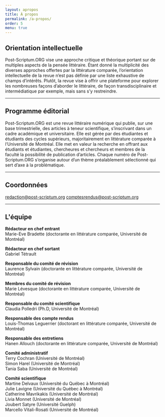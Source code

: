 ```yaml
---
layout: apropos
title: À propos
permalink: /a-propos/
order: 5
menu: true
---
```


## Orientation intellectuelle
Post-Scriptum.ORG vise une approche critique et théorique portant sur de multiples aspects de la pensée littéraire. Étant donné la multiplicité des diverses approches offertes par la littérature comparée, l’orientation intellectuelle de la revue n’est pas définie par une liste exhaustive de champs d’intérêts. Plutôt, la revue vise à offrir une plateforme pour explorer les nombreuses façons d’aborder le littéraire, de façon transdisciplinaire et intermédiatique par exemple, mais sans s’y restreindre.

---

## Programme éditorial
Post-Scriptum.ORG est une revue littéraire numérique qui publie, sur une base trimestrielle, des articles à teneur scientifique, s’inscrivant dans un cadre académique et universitaire. Elle est gérée par des étudiantes et étudiants des cycles supérieurs, majoritairement en littérature comparée à l’Université de Montréal. Elle met en valeur la recherche en offrant aux étudiants et étudiantes, chercheures et chercheurs et membres de la faculté la possibilité de publication d’articles. Chaque numéro de Post-Scriptum.ORG s’organise autour d’un thème préalablement sélectionné qui sert d’axe à la problématique.

---

## Coordonnées
[redaction@post-scriptum.org](mailto:redaction@post-scriptum.org) [comptesrendus@post-scriptum.org](mailto:comptesrendus@post-scriptum.org)

---

## L'équipe
**Rédacteur en chef entrant**  
Marie-Eve Bradette (doctorante en littérature comparée, Université de Montréal)  

**Rédacteur en chef sortant**  
Gabriel Tétrault

**Responsable du comité de révision**  
Laurence Sylvain (doctorante en littérature comparée, Université de Montréal)  

**Membres du comité de révision**   
Marie Lévesque (doctorante en littérature comparée, Université de Montréal)  

**Responsable du comité scientifique**  
Claudia Polledri (Ph.D, Université de Montréal)  

**Responsable des compte rendus**  
Louis-Thomas Leguerrier (doctorant en littérature comparée, Université de Montréal)  

**Responsable des entretiens**  
Hanen Allouch (doctorante en littérature comparée, Université de Montréal)  

**Comité administratif**  
Terry Cochran (Université de Montréal)  
Simon Harel (Université de Montréal)  
Tania Saba (Université de Montréal)  

**Comité scientifique**  
Martine Delvaux (Université du Québec à Montréal)  
Julie Lavigne (Université du Québec à Montréal)  
Catherine Mavrikakis (Université de Montréal)  
Livia Monnet (Université de Montréal)  
Joubert Satyre (Université Guelph)  
Marcello Vitali-Rosati (Université de Montréal)  
